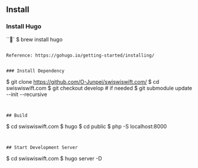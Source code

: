 ## Install

### Install Hugo
```
$ brew install hugo
```

Reference: https://gohugo.io/getting-started/installing/


### Install Dependency

```
$ git clone https://github.com/O-Junpei/swiswiswift.com/
$ cd swiswiswift.com
$ git checkout develop # if needed
$ git submodule update --init --recursive
```


## Build

```
$ cd swiswiswift.com
$ hugo
$ cd public
$ php -S localhost:8000 
```


## Start Development Server

```
$ cd swiswiswift.com
$ hugo server -D
```
